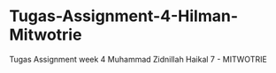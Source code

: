 # Tugas-Assignment-4-Hilman-Mitwotrie
Tugas Assignment week 4 Muhammad Zidnillah Haikal 7 - MITWOTRIE

